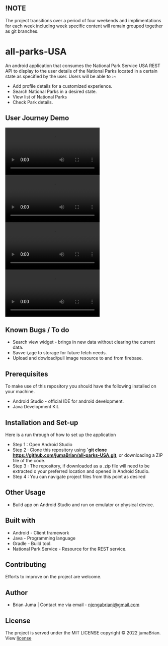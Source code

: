 ## !NOTE
The project transitions over a period of four weekends and implimentations for each week including week specific content will remain grouped together as git branches.

# all-parks-USA
An android application that consumes the National Park Service USA REST API to display to the user details of the National Parks located in a certain state as specified by the user.
Users will be able to :~
* Add profile details for a customized experience.
* Search National Parks in a desired state.
* View list of National Parks
* Check Park details.

## User Journey Demo
  <video src= "https://user-images.githubusercontent.com/98020785/175190145-2ab6aadf-13ff-4025-82f2-5989878fba10.mp4" controls></video>
  <video src= "https://user-images.githubusercontent.com/98020785/173708711-256dbe18-ed13-4ed3-b350-d656c795c798.mp4" controls></video>
  <video src= "https://user-images.githubusercontent.com/98020785/172588575-dafa0bc6-ff2f-40f5-898c-1cb0d826aff5.mp4" controls></video>
    <video src= "https://user-images.githubusercontent.com/98020785/172264323-850fdbb0-6faa-419d-ab85-dd512beb421f.mp4" controls></video>
    
## Known Bugs / To do
* Search view widget - brings in new data without clearing the current data.
* Savve i,age to storage for future fetch needs.
* Upload and dowload/pull image resource to and from firebase.

## Prerequisites
To make use of this repository you should have the following installed on your machine.
* Android Studio - official IDE for android development.
* Java Development Kit.


## Installation and Set-up
Here is a run through of how to set up the application
* Step 1 : Open Android Studio
* Step 2 : Clone this repository using **`git clone https://github.com/jumaBrian/all-parks-USA.git**, or downloading a ZIP file of the code.
* Step 3 : The repository, if downloaded as a .zip file will need to be extracted o your preferred location and opened in Android Studio.
* Step 4 : You can navigate project files from this point as desired

## Other Usage 
* Build app on Android Studio and run on emulator or physical device.

## Built with
* Android - Client framework
* Java - Programming language
* Gradle - Build tool.
* National Park Service - Resource for the REST service.

## Contributing
Efforts to improve on the project are welcome.

## Author
* Brian Juma  |
Contact me via email - njengabrianj@gmail.com

## License 
The project is served under the MIT LICENSE copyright &copy; 2022 jumaBrian.
View <a href="https://github.com/jumaBrian/all-parks-USA/blob/master/LICENSE">license</a>
